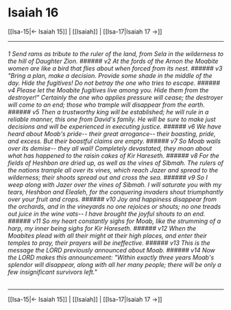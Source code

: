 # Isaiah 16

[[Isa-15|← Isaiah 15]] | [[Isaiah]] | [[Isa-17|Isaiah 17 →]]
***

###### 1 Send rams as tribute to the ruler of the land, from Sela in the wilderness to the hill of Daughter Zion. ###### v2 At the fords of the Arnon the Moabite women are like a bird that flies about when forced from its nest. ###### v3 "Bring a plan, make a decision. Provide some shade in the middle of the day. Hide the fugitives! Do not betray the one who tries to escape. ###### v4 Please let the Moabite fugitives live among you. Hide them from the destroyer!" Certainly the one who applies pressure will cease; the destroyer will come to an end; those who trample will disappear from the earth. ###### v5 Then a trustworthy king will be established; he will rule in a reliable manner, this one from David's family. He will be sure to make just decisions and will be experienced in executing justice. ###### v6 We have heard about Moab's pride-- their great arrogance-- their boasting, pride, and excess. But their boastful claims are empty. ###### v7 So Moab wails over its demise-- they all wail! Completely devastated, they moan about what has happened to the raisin cakes of Kir Hareseth. ###### v8 For the fields of Heshbon are dried up, as well as the vines of Sibmah. The rulers of the nations trample all over its vines, which reach Jazer and spread to the wilderness; their shoots spread out and cross the sea. ###### v9 So I weep along with Jazer over the vines of Sibmah. I will saturate you with my tears, Heshbon and Elealeh, for the conquering invaders shout triumphantly over your fruit and crops. ###### v10 Joy and happiness disappear from the orchards, and in the vineyards no one rejoices or shouts; no one treads out juice in the wine vats-- I have brought the joyful shouts to an end. ###### v11 So my heart constantly sighs for Moab, like the strumming of a harp, my inner being sighs for Kir Hareseth. ###### v12 When the Moabites plead with all their might at their high places, and enter their temples to pray, their prayers will be ineffective. ###### v13 This is the message the LORD previously announced about Moab. ###### v14 Now the LORD makes this announcement: "Within exactly three years Moab's splendor will disappear, along with all her many people; there will be only a few insignificant survivors left."

***
[[Isa-15|← Isaiah 15]] | [[Isaiah]] | [[Isa-17|Isaiah 17 →]]
